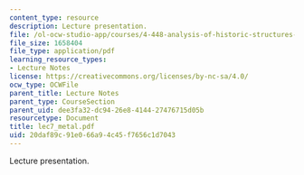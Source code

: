 ```yaml
---
content_type: resource
description: Lecture presentation.
file: /ol-ocw-studio-app/courses/4-448-analysis-of-historic-structures-fall-2004/20daf89c91e066a94c45f7656c1d7043_lec7_metal.pdf
file_size: 1658404
file_type: application/pdf
learning_resource_types:
- Lecture Notes
license: https://creativecommons.org/licenses/by-nc-sa/4.0/
ocw_type: OCWFile
parent_title: Lecture Notes
parent_type: CourseSection
parent_uid: dee3fa32-dc94-26e8-4144-27476715d05b
resourcetype: Document
title: lec7_metal.pdf
uid: 20daf89c-91e0-66a9-4c45-f7656c1d7043
---
```

Lecture presentation.